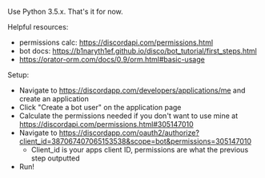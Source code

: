 Use Python 3.5.x. That's it for now.

Helpful resources:
* permissions calc: https://discordapi.com/permissions.html
* bot docs: https://b1naryth1ef.github.io/disco/bot_tutorial/first_steps.html
* https://orator-orm.com/docs/0.9/orm.html#basic-usage


Setup:
* Navigate to https://discordapp.com/developers/applications/me and create an application
* Click "Create a bot user" on the application page
* Calculate the permissions needed if you don't want to use mine at https://discordapi.com/permissions.html#305147010
* Navigate to https://discordapp.com/oauth2/authorize?client_id=387067407065153538&scope=bot&permissions=305147010
    * Client_id is your apps client ID, permissions are what the previous step outputted
* Run!
